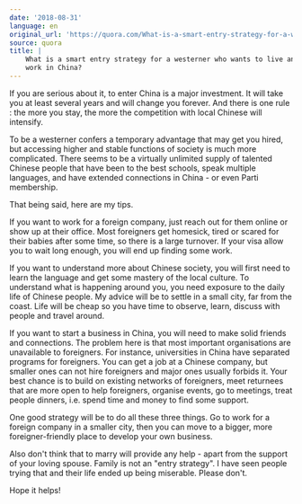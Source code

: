 ```yaml
---
date: '2018-08-31'
language: en
original_url: 'https://quora.com/What-is-a-smart-entry-strategy-for-a-westerner-who-wants-to-live-and-work-in-China/answer/Clément-Renaud'
source: quora
title: |
    What is a smart entry strategy for a westerner who wants to live and
    work in China?
---
```


If you are serious about it, to enter China is a major investment. It
will take you at least several years and will change you forever. And
there is one rule : the more you stay, the more the competition with
local Chinese will intensify.

To be a westerner confers a temporary advantage that may get you hired,
but accessing higher and stable functions of society is much more
complicated. There seems to be a virtually unlimited supply of talented
Chinese people that have been to the best schools, speak multiple
languages, and have extended connections in China - or even Parti
membership.

That being said, here are my tips.

If you want to work for a foreign company, just reach out for them
online or show up at their office. Most foreigners get homesick, tired
or scared for their babies after some time, so there is a large
turnover. If your visa allow you to wait long enough, you will end up
finding some work.

If you want to understand more about Chinese society, you will first
need to learn the language and get some mastery of the local culture. To
understand what is happening around you, you need exposure to the daily
life of Chinese people. My advice will be to settle in a small city, far
from the coast. Life will be cheap so you have time to observe, learn,
discuss with people and travel around.

If you want to start a business in China, you will need to make solid
friends and connections. The problem here is that most important
organisations are unavailable to foreigners. For instance, universities
in China have separated programs for foreigners. You can get a job at a
Chinese company, but smaller ones can not hire foreigners and major ones
usually forbids it. Your best chance is to build on existing networks of
foreigners, meet returnees that are more open to help foreigners,
organise events, go to meetings, treat people dinners, i.e. spend time
and money to find some support.

One good strategy will be to do all these three things. Go to work for a
foreign company in a smaller city, then you can move to a bigger, more
foreigner-friendly place to develop your own business.

Also don't think that to marry will provide any help - apart from the
support of your loving spouse. Family is not an "entry strategy". I have
seen people trying that and their life ended up being miserable. Please
don't.

Hope it helps!
